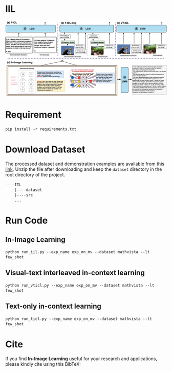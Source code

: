 # IIL
![IIL case](Figure1.jpg)

# Requirement
```shell
pip install -r requirements.txt
```

# Download Dataset
The processed dataset and demonstration examples are available from this [link](https://drive.google.com/file/d/1eL3BnWPMLJxm3iAptX_QQRuijW9dl9AM/view?usp=sharing).
Unzip the file after downloading and keep the ```dataset``` directory in the root directory of the project.
```text
----IIL
    |----dataset
    |----src
    ...
```
# Run Code
## In-Image Learning
```shell
python run_iil.py --exp_name exp_on_mv --dataset mathvista --lt few_shot
```

## Visual-text interleaved in-context learning
```shell
python run_vticl.py --exp_name exp_on_mv --dataset mathvista --lt few_shot
```

## Text-only in-context learning
```shell
python run_ticl.py --exp_name exp_on_mv --dataset mathvista --lt few_shot
```

# Cite
If you find **In-Image Learning** useful for your research and applications, please kindly cite using this BibTeX:
```latex

```
